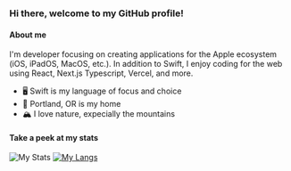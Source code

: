 ### Hi there, welcome to my GitHub profile!

#### About me
I'm developer focusing on creating applications for the Apple ecosystem (iOS, iPadOS, MacOS, etc.). In addition to Swift, I enjoy coding for the web using React, Next.js Typescript, Vercel, and more.

- 🖥 Swift is my language of focus and choice
- 🌲 Portland, OR is my home
- 🏔 I love nature, expecially the mountains

#### Take a peek at my stats

![My Stats](https://github-readme-stats.vercel.app/api?username=rayanwaked&count_private=true&show_icons=true&border_radius=10&hide=contribs)
[![My Langs](https://github-readme-stats.vercel.app/api/top-langs/?username=rayanwaked&layout=compact&border_radius=10&card_width=400)](https://github.com/rayanwaked/github-readme-stats)
